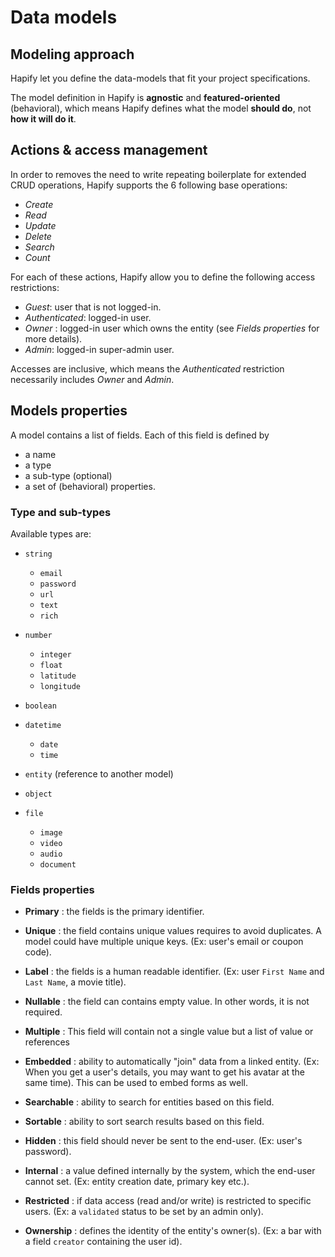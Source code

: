 # Data models

## Modeling approach

Hapify let you define the data-models that fit your project specifications.

The model definition in Hapify is **agnostic** and **featured-oriented** (behavioral), which means Hapify defines what the model **should do**, not **how it will do it**.

## Actions & access management

In order to removes the need to write repeating boilerplate for extended CRUD operations,  Hapify supports the 6 following base operations:

-   _Create_
-   _Read_
-   _Update_
-   _Delete_
-   _Search_
-   _Count_

For each of these actions, Hapify allow you to define the following access restrictions:

-   _Guest_: user that is not logged-in.
-   _Authenticated_: logged-in user.
-   _Owner_ : logged-in user which owns the entity (see *Fields properties* for more details).
-   _Admin_: logged-in super-admin user.

Accesses are inclusive, which means the _Authenticated_ restriction necessarily includes _Owner_ and _Admin_.

## Models properties

A model contains a list of fields. Each of this field is defined by
- a name
- a type
- a sub-type (optional)
- a set of (behavioral) properties.

### Type and sub-types

Available types are:

- `string`
	- `email`
	- `password`
	- `url`
	- `text`
	- `rich`
 
- `number`
	- `integer`
	- `float`
	- `latitude`
	- `longitude`

- `boolean`

- `datetime`
	- `date`
	- `time`

- `entity` (reference to another model)

- `object`

- `file`
	- `image`
	- `video`
	- `audio`
	- `document`

### Fields properties

- **Primary** : the fields is the primary identifier.

- **Unique** : the field contains unique values requires to avoid duplicates. A model could have multiple unique keys. (Ex: user's email or coupon code).

- **Label** : the fields is a human readable identifier. (Ex: user `First Name` and `Last Name`, a movie title).

- **Nullable** : the field can contains empty value. In other words, it is not required.

- **Multiple** : This field will contain not a single value but a list of value or references

- **Embedded** : ability to automatically "join" data from a linked entity. (Ex: When you get a user's details, you may want to get his avatar at the same time). This can be used to embed forms as well.

- **Searchable** : ability to search for entities based on this field.

- **Sortable** : ability to sort search results based on this field.

- **Hidden** : this field should never be sent to the end-user. (Ex: user's password).
	
- **Internal** : a value defined internally by the system, which the end-user cannot set. (Ex: entity creation date, primary key etc.).
	
- **Restricted** : if data access (read and/or write) is restricted to specific users. (Ex: a `validated` status to be set by an admin only).

- **Ownership** : defines the identity of the entity's owner(s). (Ex: a bar with a field `creator` containing the user id).
